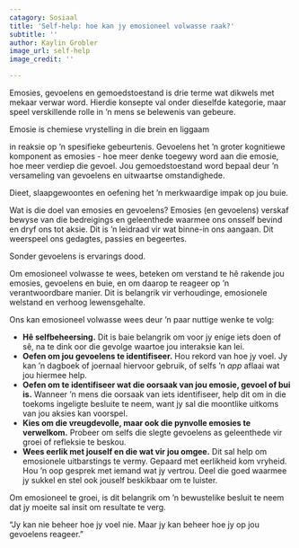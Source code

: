 ```yaml
---
catagory: Sosiaal
title: 'Self-help: hoe kan jy emosioneel volwasse raak?'
subtitle: ''
author: Kaylin Grobler
image_url: self-help
image_credit: ''

---
```

Emosies, gevoelens en gemoedstoestand is drie terme wat dikwels met mekaar verwar word. Hierdie konsepte val onder dieselfde kategorie, maar speel verskillende rolle in ’n mens se belewenis van gebeure.

Emosie is chemiese vrystelling in die brein en liggaam

in reaksie op ’n spesifieke gebeurtenis. Gevoelens het ’n groter kognitiewe komponent as emosies - hoe meer denke toegewy word aan die emosie, hoe meer verdiep die gevoel. Jou gemoedstoestand word bepaal deur ’n versameling van gevoelens en uitwaartse omstandighede.

Dieet, slaapgewoontes en oefening het ’n merkwaardige impak op jou buie.

Wat is die doel van emosies en gevoelens? Emosies (en gevoelens) verskaf bewyse van die bedreigings en geleenthede waarmee ons onsself bevind en dryf ons tot aksie. Dit is ’n leidraad vir wat binne-in ons aangaan. Dit weerspeel ons gedagtes, passies en begeertes.

Sonder gevoelens is ervarings dood.

Om emosioneel volwasse te wees, beteken om verstand te hê rakende jou emosies, gevoelens en buie, en om daarop te reageer op ’n verantwoordbare manier. Dit is belangrik vir verhoudinge, emosionele welstand en verhoog lewensgehalte.

Ons kan emosioneel volwasse wees deur ’n paar nuttige wenke te volg:

* **Hê selfbeheersing.** Dit is baie belangrik om voor jy enige iets doen of sê, na te dink oor die gevolge waartoe jou interaksie kan lei.
* **Oefen om jou gevoelens te identifiseer.** Hou rekord van hoe jy voel. Jy kan ’n dagboek of joernaal hiervoor gebruik, of selfs ’n _app_ aflaai wat jou hiermee help.
* **Oefen om te identifiseer wat die oorsaak van jou emosie, gevoel of bui is.** Wanneer ’n mens die oorsaak van iets identifiseer, help dit om in die toekoms ingeligte besluite te neem, want jy sal die moontlike uitkoms van jou aksies kan voorspel.
* **Kies om die vreugdevolle, maar ook die pynvolle emosies te verwelkom.** Probeer om selfs die slegte gevoelens as geleenthede vir groei of refleksie te beskou.
* **Wees eerlik met jouself en die wat vir jou omgee.** Dit sal help om emosionele uitbarstings te vermy. Gepaard met eerlikheid kom vryheid. Hou ’n oop gesprek met iemand wat jy vertrou. Deel die goed waarmee jy sukkel en stel ook jouself beskikbaar om te luister.

Om emosioneel te groei, is dit belangrik om ’n bewustelike besluit te neem dat jy moeite sal insit om resultate te verg.

“Jy kan nie beheer hoe jy voel nie. Maar jy kan beheer hoe jy op jou gevoelens reageer.”
